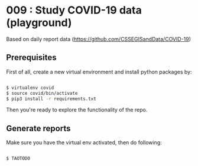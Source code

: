 # 009 : Study COVID-19 data (playground)

Based on daily report data (https://github.com/CSSEGISandData/COVID-19)

## Prerequisites

First of all, create a new virtual environment and install python packages by:

```bash

$ virtualenv covid
$ source covid/bin/activate
$ pip3 install -r requirements.txt
```

Then you're ready to explore the functionality of the repo.

## Generate reports

Make sure you have the virtual env activated, then do following:

```bash

$ TAOTODO
```


